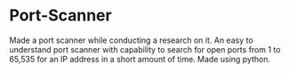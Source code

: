 # Port-Scanner
Made a port scanner while conducting a research on it.
An easy to understand port scanner with capability to search for open ports from 1 to 65,535 for an IP address in a short amount of time.
Made using python.
